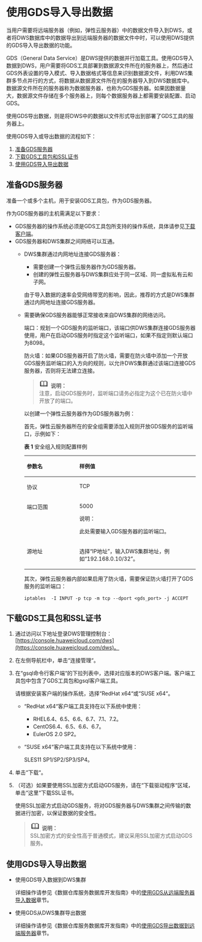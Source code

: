# 使用GDS导入导出数据<a name="dws_01_0112_gds"></a>

当用户需要将远端服务器（例如，弹性云服务器）中的数据文件导入到DWS，或者将DWS数据库中的数据导出到远端服务器的数据文件中时，可以使用DWS提供的GDS导入导出数据的功能。

GDS（General Data Service）是DWS提供的数据并行加载工具。使用GDS导入数据到DWS，用户需要将GDS工具部署到数据源文件所在的服务器上，然后通过GDS外表设置的导入模式、导入数据格式等信息来识别数据源文件，利用DWS集群多节点并行的方式，将数据从数据源文件所在的服务器导入到DWS数据库中。数据源文件所在的服务器称为数据服务器，也称为GDS服务器。如果因数据量大，数据源文件存储在多个服务器上，则每个数据服务器上都需要安装配置、启动GDS。

使用GDS导出数据，则是将DWS中的数据以文件形式导出到部署了GDS工具的服务器上。

使用GDS导入或导出数据的流程如下：

1.  [准备GDS服务器](#section827248174616)
2.  [下载GDS工具包和SSL证书](#section690133817553)
3.  [使用GDS导入导出数据](#section2956857145514)

## 准备GDS服务器<a name="section827248174616"></a>

准备一个或多个主机，用于安装GDS工具包，作为GDS服务器。

作为GDS服务器的主机需满足以下要求：

-   GDS服务器的操作系统必须是GDS工具包所支持的操作系统，具体请参见[下载客户端](下载客户端.md)。
-   GDS服务器和DWS集群之间网络可以互通。
    -   DWS集群通过内网地址连接GDS服务器：

        -   需要创建一个弹性云服务器作为GDS服务器。
        -   创建的弹性云服务器与DWS集群应处于同一区域、同一虚拟私有云和子网。

        由于导入数据的速率会受网络带宽的影响，因此，推荐的方式是DWS集群通过内网地址连接GDS服务器。

    -   需要确保GDS服务器能够正常接收来自DWS集群的网络访问。

        端口：规划一个GDS服务的监听端口，该端口供DWS集群连接GDS服务器使用，用户在启动GDS服务时指定这个监听端口，如果不指定则默认端口为8098。

        防火墙：如果GDS服务器开启了防火墙，需要在防火墙中添加一个开放GDS服务监听端口的入方向的规则，以允许DWS集群通过该端口连接GDS服务器，否则将无法建立连接。

        >![](public_sys-resources/icon-note.gif) **说明：**   
        >注意，启动GDS服务时，监听端口请务必指定为这个已在防火墙中开放了的端口。  

        以创建一个弹性云服务器作为GDS服务器为例：

        首先，弹性云服务器所在的安全组需要添加入规则开放GDS服务的监听端口，示例如下：

        **表 1**  安全组入规则配置样例

        <a name="table84962718111"></a>
        <table><thead align="left"><tr id="row1950014781115"><th class="cellrowborder" valign="top" width="30.64%" id="mcps1.2.3.1.1"><p id="p1650012719114"><a name="p1650012719114"></a><a name="p1650012719114"></a><strong id="b155026761117"><a name="b155026761117"></a><a name="b155026761117"></a>参数名</strong></p>
        </th>
        <th class="cellrowborder" valign="top" width="69.36%" id="mcps1.2.3.1.2"><p id="p3502167101119"><a name="p3502167101119"></a><a name="p3502167101119"></a><strong id="b85041776117"><a name="b85041776117"></a><a name="b85041776117"></a>样例值</strong></p>
        </th>
        </tr>
        </thead>
        <tbody><tr id="row85051371114"><td class="cellrowborder" valign="top" width="30.64%" headers="mcps1.2.3.1.1 "><p id="p4507107131119"><a name="p4507107131119"></a><a name="p4507107131119"></a>协议</p>
        </td>
        <td class="cellrowborder" valign="top" width="69.36%" headers="mcps1.2.3.1.2 "><p id="p205088710117"><a name="p205088710117"></a><a name="p205088710117"></a>TCP</p>
        </td>
        </tr>
        <tr id="row125146716113"><td class="cellrowborder" valign="top" width="30.64%" headers="mcps1.2.3.1.1 "><p id="p1951611720118"><a name="p1951611720118"></a><a name="p1951611720118"></a>端口范围</p>
        </td>
        <td class="cellrowborder" valign="top" width="69.36%" headers="mcps1.2.3.1.2 "><p id="p25161577110"><a name="p25161577110"></a><a name="p25161577110"></a>5000</p>
        <div class="note" id="note1551616714118"><a name="note1551616714118"></a><a name="note1551616714118"></a><span class="notetitle"> 说明： </span><div class="notebody"><p id="p145191873115"><a name="p145191873115"></a><a name="p145191873115"></a>此处需要输入GDS服务器的监听端口。</p>
        </div></div>
        </td>
        </tr>
        <tr id="row75194710119"><td class="cellrowborder" valign="top" width="30.64%" headers="mcps1.2.3.1.1 "><p id="p35209751112"><a name="p35209751112"></a><a name="p35209751112"></a>源地址</p>
        </td>
        <td class="cellrowborder" valign="top" width="69.36%" headers="mcps1.2.3.1.2 "><p id="p1552111711113"><a name="p1552111711113"></a><a name="p1552111711113"></a>选择“IP地址”，输入DWS集群地址，例如“192.168.0.10/32”。</p>
        </td>
        </tr>
        </tbody>
        </table>

        其次，弹性云服务器内部如果启用了防火墙，需要保证防火墙打开了GDS服务的监听端口：

        ```
        iptables  -I INPUT -p tcp -m tcp --dport <gds_port> -j ACCEPT
        ```



## 下载GDS工具包和SSL证书<a name="section690133817553"></a>

1.  通过访问以下地址登录DWS管理控制台：[https://console.huaweicloud.com/dws](https://console.huaweicloud.com/dws)。
2.  在左侧导航栏中，单击“连接管理“。
3.  在“gsql命令行客户端“的下拉列表中，选择对应版本的DWS客户端。客户端工具包中包含了GDS工具包和gsql客户端工具。

    请根据安装客户端的操作系统，选择“RedHat x64“或“SUSE x64“。

    -   “RedHat x64“客户端工具支持在以下系统中使用：
        -   RHEL6.4、6.5、6.6、6.7、7.1、7.2。
        -   CentOS6.4、6.5、6.6、6.7。
        -   EulerOS 2.0 SP2。

    -   “SUSE x64“客户端工具支持在以下系统中使用：

        SLES11 SP1/SP2/SP3/SP4。


4.  单击“下载“。
5.  （可选）如果要使用SSL加密方式启动GDS服务，请在“下载驱动程序“区域，单击“这里“下载SSL证书。

    使用SSL加密方式启动GDS服务，将对GDS服务器与DWS集群之间传输的数据进行加密，以保证数据的安全性。

    >![](public_sys-resources/icon-note.gif) **说明：**   
    >SSL加密方式的安全性高于普通模式，建议采用SSL加密方式启动GDS服务。  


## 使用GDS导入导出数据<a name="section2956857145514"></a>

-   使用GDS导入数据到DWS集群

    详细操作请参见《数据仓库服务数据库开发指南》中的[使用GDS从远端服务器导入数据](https://support.huaweicloud.com/devg-dws/import_from_gds_0001.html)章节。

-   使用GDS从DWS集群导出数据

    详细操作请参见《数据仓库服务数据库开发指南》中的[使用GDS导出数据到远端服务器](https://support.huaweicloud.com/devg-dws/export_to_gds_0001.html)章节。


